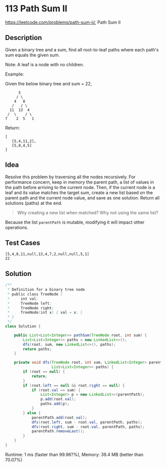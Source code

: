 # 113 Path Sum II

<https://leetcode.com/problems/path-sum-ii/>, Path Sum II

## Description

Given a binary tree and a sum, find all root-to-leaf paths where each path's sum equals the given sum.

Note: A leaf is a node with no children.

Example:

Given the below binary tree and sum = 22,

```
      5
     / \
    4   8
   /   / \
  11  13  4
 /  \    / \
7    2  5   1
```

Return:

```
[
   [5,4,11,2],
   [5,8,4,5]
]
```


## Idea

Resolve this problem by traversing all the nodes recursively. For performance
concern, keep in memory the parent path, a list of values in the path before
arriving to the current node. Then, if the current node is a leaf and its value
matches the target sum, create a new list based on the parent path and the
current node value, and save as one solution. Return all solutions (paths) at
the end.

> Why creating a new list when matched? Why not using the same list?

Because the list `parentPath` is mutable, modifying it will impact other
operations.

## Test Cases

```
[5,4,8,11,null,13,4,7,2,null,null,5,1]
22
```

## Solution

```java
/**
 * Definition for a binary tree node.
 * public class TreeNode {
 *     int val;
 *     TreeNode left;
 *     TreeNode right;
 *     TreeNode(int x) { val = x; }
 * }
 */
class Solution {

    public List<List<Integer>> pathSum(TreeNode root, int sum) {
        List<List<Integer>> paths = new LinkedList<>();
        dfs(root, sum, new LinkedList<>(), paths);
        return paths;
    }

    private void dfs(TreeNode root, int sum, LinkedList<Integer> parentPath,
                     List<List<Integer>> paths) {
        if (root == null) {
            return;
        }
        if (root.left == null && root.right == null) {
            if (root.val == sum) {
                List<Integer> p = new LinkedList<>(parentPath);
                p.add(root.val);
                paths.add(p);
            }
        } else {
            parentPath.add(root.val);
            dfs(root.left, sum - root.val, parentPath, paths);
            dfs(root.right, sum - root.val, parentPath, paths);
            parentPath.removeLast();
        }
    }
}
```

Runtime: 1 ms (faster than 99.96?%), Memory: 39.4 MB (better than 70.07%)
